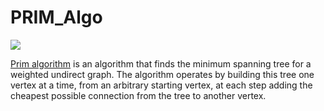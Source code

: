 # PRIM_Algo

![](https://wiki.froth.zone/media/wikipedia/commons/9/9b/PrimAlgDemo.gif)

[Prim algorithm](https://wiki.froth.zone/wiki/Prim's_algorithm) is an algorithm that finds the minimum spanning tree for a weighted undirect graph. The algorithm operates by building this tree one vertex at a time, from an arbitrary starting vertex, at each step adding the cheapest possible connection from the tree to another vertex.